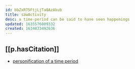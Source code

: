 ```yaml
---
id: bbZxR75FtjLjTa0AzAkub
title: sawActivity
desc: a time-period can be said to have seen happenings
updated: 1635576009332
created: 1634833492636
---
```


## [[p.hasCitation]]

- [personification of a time period](https://www.reddit.com/r/grammar/comments/g69d1t/is_the_use_of_the_word_saw_to_describe_casualties/)
